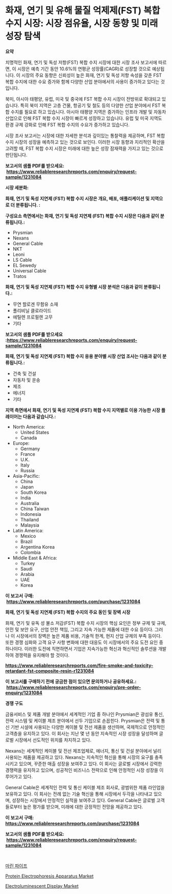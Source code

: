 <p><h1>화재, 연기 및 유해 물질 억제제(FST) 복합 수지 시장: 시장 점유율, 시장 동향 및 미래 성장 탐색</h1></p><p><strong>요약</strong></p>
<p><p>치명적인 화재, 연기 및 독성 저항(FST) 복합 수지 시장에 대한 시장 조사 보고서에 따르면, 이 시장은 예측 기간 동안 10.6%의 연평균 성장률(CAGR)로 성장할 것으로 예상됩니다. 이 시장의 주요 동향은 신뢰성이 높은 화재, 연기 및 독성 저항 속성을 갖춘 FST 복합 수지에 대한 수요 증가와 함께 다양한 산업 분야에서의 사용이 증가하고 있다는 것입니다.</p><p>북미, 아시아 태평양, 유럽, 미국 및 중국에 FST 복합 수지 시장이 전방위로 확대되고 있습니다. 특히 북미 지역은 고층 건물, 항공기 및 철도 등의 다양한 산업 분야에서 FST 복합 수지를 필요로 하고 있습니다. 아시아 태평양 지역은 증가하는 인프라 개발 및 자동차 산업으로 인해 FST 복합 수지 시장이 빠르게 성장하고 있습니다. 유럽 및 미국 지역도 환경 규제 강화로 인해 FST 복합 수지의 수요가 증가하고 있습니다.</p><p>시장 조사 보고서는 시장에 대한 자세한 분석과 깊이있는 통찰력을 제공하며, FST 복합 수지 시장의 성장을 예측하고 있는 것으로 보인다. 이러한 시장 동향과 지리적인 확산을 고려할 때, FST 복합 수지 시장은 미래에 대한 높은 성장 잠재력을 가지고 있는 것으로 판단됩니다.</p></p>
<p><strong>보고서의 샘플 PDF를 받으세요: &nbsp;<a href="https://www.reliableresearchreports.com/enquiry/request-sample/1231084">https://www.reliableresearchreports.com/enquiry/request-sample/1231084</a></strong></p>
<p><strong>시장 세분화:</strong></p>
<p><strong> 화재, 연기 및 독성 지연제 (FST) 복합 수지 시장은 개요, 배포, 애플리케이션 및 지역으로 더 분류됩니다. :</strong></p>
<p><strong>구성요소 측면에서는 화재, 연기 및 독성 지연제 (FST) 복합 수지 시장은 다음과 같이 분류됩니다.:</strong></p>
<p><ul><li>Prysmian</li><li>Nexans</li><li>General Cable</li><li>NKT</li><li>Leoni</li><li>LS Cable</li><li>EL Sewedy</li><li>Universal Cable</li><li>Tratos</li></ul></p>
<p><strong> 화재, 연기 및 독성 지연제 (FST) 복합 수지 유형별 시장 분석은 다음과 같이 분류됩니다.:</strong></p>
<p><ul><li>무연 할로겐 무함유 소재</li><li>폴리비닐 클로라이드</li><li>에틸렌 프로필렌 고무</li><li>기타</li></ul></p>
<p><strong>보고서의 샘플 PDF를 받으세요 :<a href="https://www.reliableresearchreports.com/enquiry/request-sample/1231084">https://www.reliableresearchreports.com/enquiry/request-sample/1231084</a></strong></p>
<p><strong> 화재, 연기 및 독성 지연제 (FST) 복합 수지 응용 분야별 시장 산업 조사는 다음과 같이 분류됩니다.:</strong></p>
<p><ul><li>건축 및 건설</li><li>자동차 및 운송</li><li>제조</li><li>에너지</li><li>기타</li></ul></p>
<p><strong>지역 측면에서 화재, 연기 및 독성 지연제 (FST) 복합 수지 지역별로 이용 가능한 시장 플레이어는 다음과 같습니다.:</strong></p>
<p><ul>
    <li>
        North America:
        <ul>
            <li>United States</li>
            <li>Canada</li>
        </ul>
    </li>
    <li>
        Europe:
        <ul>
            <li>Germany</li>
            <li>France</li>
            <li>U.K.</li>
            <li>Italy</li>
            <li>Russia</li>
        </ul>
    </li>
    <li>
        Asia-Pacific:
        <ul>
            <li>China</li>
            <li>Japan</li>
            <li>South Korea</li>
            <li>India</li>
            <li>Australia</li>
            <li>China Taiwan</li>
            <li>Indonesia</li>
            <li>Thailand</li>
            <li>Malaysia</li>
        </ul>
    </li>
    <li>
        Latin America:
        <ul>
            <li>Mexico</li>
            <li>Brazil</li>
            <li>Argentina Korea</li>
            <li>Colombia</li>
        </ul>
    </li>
    <li>
        Middle East & Africa:
        <ul>
            <li>Turkey</li>
            <li>Saudi</li>
            <li>Arabia</li>
            <li>UAE</li>
            <li>Korea</li>
        </ul>
    </li>
    </ul></p>
<p><strong>이 보고서 구매: &nbsp;<a href="https://www.reliableresearchreports.com/purchase/1231084">https://www.reliableresearchreports.com/purchase/1231084</a></strong></p>
<p><strong>화재, 연기 및 독성 지연제 (FST) 복합 수지의 주요 동인 및 장벽 시장</strong></p>
<p><p>화재, 연기 및 유독 성 불소 저감(FST) 복합 수지 시장의 핵심 요인은 정부 규제 및 규제, 안전 및 보안 요구, 산업 안전 책임, 그리고 지속 가능한 제품에 대한 수요 등이다. 그러나 이 시장에서의 장벽은 높은 제품 비용, 기술적 한계, 현지 산업 규제의 부족 등이다. 또한 경쟁 심화와 고객 요구 사항 변화에 대한 대응도 이 시장에서의 주요 도전 요인 중 하나이다. 이러한 도전에 직면하면서 기업은 지속가능한 혁신과 혁신적인 솔루션을 개발하여 경쟁력을 유지해야 할 것이다.</p></p>
<p><strong><a href="https://www.reliableresearchreports.com/fire-smoke-and-toxicity-retardant-fst-composite-resin-r1231084">https://www.reliableresearchreports.com/fire-smoke-and-toxicity-retardant-fst-composite-resin-r1231084</a></strong></p>
<p><strong>이 보고서를 구매하기 전에 궁금한 점이 있으면 문의하거나 공유하세요.: &nbsp;<a href="https://www.reliableresearchreports.com/enquiry/pre-order-enquiry/1231084">https://www.reliableresearchreports.com/enquiry/pre-order-enquiry/1231084</a></strong></p>
<p><strong>경쟁 구도</strong></p>
<p><p>금융서비스 및 제품 개발 분야에서 세계적인 기업 중 하나인 Prysmian은 광섬유 통신, 전력 시스템 및 케이블 제조 분야에서 선두 기업으로 손꼽힌다. Prysmian은 전력 및 통신 기반 시설에 사용되는 다양한 케이블 및 전선 제품을 생산하며, 국제적으로 안정적인 고객층을 유지하고 있다. 이 회사는 지난 몇 년 동안 지속적인 시장 성장을 달성하며 글로벌 시장에서 선도적인 위치를 차지하고 있다.</p><p>Nexans는 세계적인 케이블 및 전선 제조업체로, 에너지, 통신 및 건설 분야에서 널리 사용되는 제품을 제공하고 있다. Nexans는 지속적인 혁신을 통해 시장의 요구를 충족시키고 있으며, 꾸준한 매출 성장을 보여주고 있다. 이 회사는 글로벌 시장에서 강력한 경쟁력을 유지하고 있으며, 성공적인 비즈니스 전략으로 인해 안정적인 시장 성장을 이루어가고 있다.</p><p>General Cable은 세계적인 전력 및 통신 케이블 제조 회사로, 광범위한 제품 라인업을 보유하고 있다. 이 회사는 전례 없는 기술 혁신을 통해 시장에서 두각을 나타내고 있으며, 성장하는 시장에서 안정적인 실적을 보여주고 있다. General Cable은 글로벌 고객들로부터 높은 평가를 받으며, 미래에 대한 긍정적인 전망을 제공하고 있다.</p></p>
<p><strong>이 보고서 구매: &nbsp; <a href="https://www.reliableresearchreports.com/purchase/1231084">https://www.reliableresearchreports.com/purchase/1231084</a></strong></p>
<p><strong>보고서의 샘플 PDF를 받으세요: &nbsp;<a href="https://www.reliableresearchreports.com/enquiry/request-sample/1231084">https://www.reliableresearchreports.com/enquiry/request-sample/1231084</a></strong><strong></strong></p>
<p>&nbsp;</p>
<p><p><a href="https://github.com/oajzkywllm460/Market-Research-Report-List-1/blob/main/938020122157.md">마린 파이프</a></p><p><a href="https://github.com/CliffMedina6/Market-Research-Report-List-4/blob/main/protein-electrophoresis-apparatus-market.md">Protein Electrophoresis Apparatus Market</a></p><p><a href="https://skillful-vermicelli-b89.notion.site/Analyzing-Electroluminescent-Display-Market-Global-Industry-Perspective-and-Forecast-2024-to-2031-d213b31c56fe4f3a8f5d4eaa9a38be3a">Electroluminescent Display Market</a></p></p>
